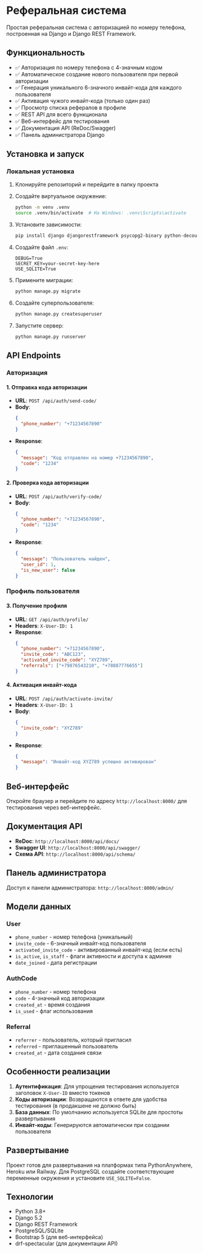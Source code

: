 ﻿# Реферальная система

Простая реферальная система с авторизацией по номеру телефона, построенная на Django и Django REST Framework.

## Функциональность

- ✅ Авторизация по номеру телефона с 4-значным кодом
- ✅ Автоматическое создание нового пользователя при первой авторизации
- ✅ Генерация уникального 6-значного инвайт-кода для каждого пользователя
- ✅ Активация чужого инвайт-кода (только один раз)
- ✅ Просмотр списка рефералов в профиле
- ✅ REST API для всего функционала
- ✅ Веб-интерфейс для тестирования
- ✅ Документация API (ReDoc/Swagger)
- ✅ Панель администратора Django

## Установка и запуск

### Локальная установка

1. Клонируйте репозиторий и перейдите в папку проекта
2. Создайте виртуальное окружение:
   ```bash
   python -m venv .venv
   source .venv/bin/activate  # На Windows: .venv\Scripts\activate
   ```

3. Установите зависимости:
   ```bash
   pip install django djangorestframework psycopg2-binary python-decouple drf-spectacular django-cors-headers
   ```

4. Создайте файл `.env`:
   ```
   DEBUG=True
   SECRET_KEY=your-secret-key-here
   USE_SQLITE=True
   ```

5. Примените миграции:
   ```bash
   python manage.py migrate
   ```

6. Создайте суперпользователя:
   ```bash
   python manage.py createsuperuser
   ```

7. Запустите сервер:
   ```bash
   python manage.py runserver
   ```

## API Endpoints

### Авторизация

#### 1. Отправка кода авторизации
- **URL**: `POST /api/auth/send-code/`
- **Body**:
  ```json
  {
    "phone_number": "+71234567890"
  }
  ```
- **Response**:
  ```json
  {
    "message": "Код отправлен на номер +71234567890",
    "code": "1234"
  }
  ```

#### 2. Проверка кода авторизации
- **URL**: `POST /api/auth/verify-code/`
- **Body**:
  ```json
  {
    "phone_number": "+71234567890",
    "code": "1234"
  }
  ```
- **Response**:
  ```json
  {
    "message": "Пользователь найден",
    "user_id": 1,
    "is_new_user": false
  }
  ```

### Профиль пользователя

#### 3. Получение профиля
- **URL**: `GET /api/auth/profile/`
- **Headers**: `X-User-ID: 1`
- **Response**:
  ```json
  {
    "phone_number": "+71234567890",
    "invite_code": "ABC123",
    "activated_invite_code": "XYZ789",
    "referrals": ["+79876543210", "+78887776655"]
  }
  ```

#### 4. Активация инвайт-кода
- **URL**: `POST /api/auth/activate-invite/`
- **Headers**: `X-User-ID: 1`
- **Body**:
  ```json
  {
    "invite_code": "XYZ789"
  }
  ```
- **Response**:
  ```json
  {
    "message": "Инвайт-код XYZ789 успешно активирован"
  }
  ```

## Веб-интерфейс

Откройте браузер и перейдите по адресу `http://localhost:8000/` для тестирования через веб-интерфейс.

## Документация API

- **ReDoc**: `http://localhost:8000/api/docs/`
- **Swagger UI**: `http://localhost:8000/api/swagger/`
- **Схема API**: `http://localhost:8000/api/schema/`

## Панель администратора

Доступ к панели администратора: `http://localhost:8000/admin/`

## Модели данных

### User
- `phone_number` - номер телефона (уникальный)
- `invite_code` - 6-значный инвайт-код пользователя
- `activated_invite_code` - активированный инвайт-код (если есть)
- `is_active`, `is_staff` - флаги активности и доступа к админке
- `date_joined` - дата регистрации

### AuthCode
- `phone_number` - номер телефона
- `code` - 4-значный код авторизации
- `created_at` - время создания
- `is_used` - флаг использования

### Referral
- `referrer` - пользователь, который пригласил
- `referred` - приглашенный пользователь
- `created_at` - дата создания связи

## Особенности реализации

1. **Аутентификация**: Для упрощения тестирования используется заголовок `X-User-ID` вместо токенов
2. **Коды авторизации**: Возвращаются в ответе для удобства тестирования (в продакшене не должно быть)
3. **База данных**: По умолчанию используется SQLite для простоты развертывания
4. **Инвайт-коды**: Генерируются автоматически при создании пользователя

## Развертывание

Проект готов для развертывания на платформах типа PythonAnywhere, Heroku или Railway. Для PostgreSQL создайте соответствующие переменные окружения и установите `USE_SQLITE=False`.

## Технологии

- Python 3.8+
- Django 5.2
- Django REST Framework
- PostgreSQL/SQLite
- Bootstrap 5 (для веб-интерфейса)
- drf-spectacular (для документации API)

